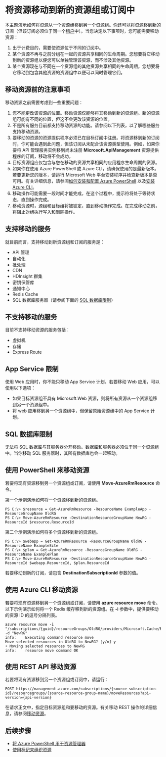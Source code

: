 <properties 
	pageTitle="将资源移到新的资源组" 
	description="使用 Azure PowerShell 或 REST API 将资源移到 Azure 资源管理器的新的资源组中。" 
	services="azure-resource-manager" 
	documentationCenter="" 
	authors="tfitzmac" 
	manager="wpickett" 
	editor=""/>

<tags 
	ms.service="azure-resource-manager" 
	ms.date="03/04/2016" 
	wacn.date="04/18/2016"/>

# 将资源移动到新的资源组或订阅中

本主题演示如何将资源从一个资源组移到另一个资源组。你还可以将资源移到新的订阅（但该订阅必须位于同一个[租户](/documentation/articles/active-directory-howto-tenant)中）。当您决定以下事项时，您可能需要移动资源：

1. 出于计费目的，需要使资源位于不同的订阅中。
2. 某个资源不再与之前分组在一起的资源共享相同的生命周期。您想要将它移动到新的资源组以便您可以单独管理该资源，而不涉及其他资源。
3. 某个资源现在与不同在一个资源组的其他资源共享相同的生命周期。您想要将它移动到包含其他资源的资源组中以便可以同时管理它们。

## 移动资源前的注意事项

移动资源之前需要考虑到一些重要问题：

1. 您不能更改该资源的位置。移动资源仅能够将其移动到新的资源组。新的资源组可能有不同的位置，但这不会更改该资源的位置。
2. 不是所有服务目前都支持移动资源的功能。请参阅以下列表，以了解哪些服务支持移动资源。
3. 要移动的资源的资源提供程序必须已在目标订阅中注册。将资源移到新的订阅时，你可能会遇到此问题，但该订阅从未配合该资源类型使用。例如，如果你要将 API 管理服务实例移到尚未注册 **Microsoft.ApiManagement** 资源提供程序的订阅，移动将不会成功。
4. 目标资源组应仅包含与您在移动的资源共享相同的应用程序生命周期的资源。
5. 如果你在使用 Azure PowerShell 或 Azure CLI，请确保使用的是最新版本。若要更新您的版本，请运行 Microsoft Web 平台安装程序并检查新版本是否可用。有关详细信息，请参阅[如何安装和配置 Azure PowerShell](/documentation/articles/powershell-install-configure) 以及[安装 Azure CLI](/documentation/articles/xplat-cli-install)。
6. 移动操作可能需要一段时间才能完成，在这个过程中，提示符将处于等待状态，直到操作完成。
7. 移动资源时，源组和目标组将被锁定，直到移动操作完成。在完成移动之前，将阻止对组执行写入和删除操作。

## 支持移动的服务

就目前而言，支持移动到新资源组和订阅的服务是：

- API 管理
- 自动化
- 批处理
- CDN
- HDInsight 群集
- 密钥保管库
- 通知中心
- Redis Cache
- SQL 数据库服务器（请参阅下面的 [SQL 数据库限制](#sql-database-limitations)）


## 不支持移动的服务

目前不支持移动资源的服务包括：

- 虚拟机
- 存储
- Express Route

## App Service 限制

使用 Web 应用时，你不能只移动 App Service 计划。若要移动 Web 应用，可以使用以下选项：

- 如果目标资源组不具有 Microsoft.Web 资源，则将所有资源从一个资源组移到另一个资源组中。
- 将 web 应用移到另一个资源组中，但保留原始资源组中的 App Service 计划。

## SQL 数据库限制

无法将 SQL 数据库与其服务器分开移动。数据库和服务器必须位于同一个资源组中。当你移动 SQL 服务器时，其所有数据库也会一起移动。

## 使用 PowerShell 来移动资源

若要将现有资源移到另一个资源组或订阅，请使用 **Move-AzureRmResource** 命令。

第一个示例演示如何将一个资源移到新的资源组。

    PS C:\> $resource = Get-AzureRmResource -ResourceName ExampleApp -ResourceGroupName OldRG
    PS C:\> Move-AzureRmResource -DestinationResourceGroupName NewRG -ResourceId $resource.ResourceId

第二个示例演示如何将多个资源移到新的资源组。

    PS C:\> $webapp = Get-AzureRmResource -ResourceGroupName OldRG -ResourceName ExampleSite
    PS C:\> $plan = Get-AzureRmResource -ResourceGroupName OldRG -ResourceName ExamplePlan
    PS C:\> Move-AzureRmResource -DestinationResourceGroupName NewRG -ResourceId $webapp.ResourceId, $plan.ResourceId

若要移动到新的订阅，请包含 **DestinationSubscriptionId** 参数的值。

## 使用 Azure CLI 移动资源

若要将现有资源移到另一个资源组或订阅，请使用 **azure resource move** 命令。以下示例演示如何将一个 Redis 缓存移到新的资源组。在 **-i** 参数中，提供要移动的资源 ID 的逗号分隔列表。

    azure resource move -i "/subscriptions/{guid}/resourceGroups/OldRG/providers/Microsoft.Cache/Redis/examplecache" -d "NewRG"
    info:    Executing command resource move
    Move selected resources in OldRG to NewRG? [y/n] y
    + Moving selected resources to NewRG
    info:    resource move command OK

## 使用 REST API 移动资源

若要将现有资源移到另一个资源组或订阅中，请运行：

    POST https://management.azure.com/subscriptions/{source-subscription-id}/resourcegroups/{source-resource-group-name}/moveResources?api-version={api-version} 

在请求正文中，指定目标资源组和要移动的资源。有关移动 REST 操作的详细信息，请参阅[移动资源](https://msdn.microsoft.com/zh-cn/library/azure/mt218710.aspx)。

## 后续步骤
- [将 Azure PowerShell 用于资源管理器](/documentation/articles/powershell-azure-resource-manager)
- [使用标记来组织资源](/documentation/articles/resource-group-using-tags)

<!---HONumber=Mooncake_0418_2016-->